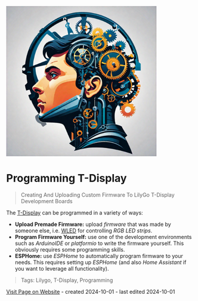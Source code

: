 <img src="/assets/images/processor.png" width="80%" height="80%" />
 
# Programming T-Display

> Creating And Uploading Custom Firmware To LilyGo T-Display Development Boards

The [T-Display](https://www.lilygo.cc/products/lilygo%C2%AE-ttgo-t-display-1-14-inch-lcd-esp32-control-board) can be programmed in a variety of ways:

* **Upload Premade Firmware:** upload *firmware* that was made by someone else, i.e. [WLED](https://kno.wled.ge/basics/install-binary/) for controlling *RGB LED strips*.
* **Program Firmware Yourself:** use one of the development environments such as *ArduinoIDE* or *platformio* to write the firmware yourself. This obviously requires some programming skills.
* **ESPHome:** use *ESPHome* to automatically program firmware to your needs. This requires setting up *ESPHome* (and also *Home Assistant* if you want to leverage all functionality).


> Tags: Lilygo, T-Display, Programming

[Visit Page on Website](https://done.land/components/microcontroller/families/esp/esp32/espmodels/classicesp32/t-display/programming?045430101202242631) - created 2024-10-01 - last edited 2024-10-01

